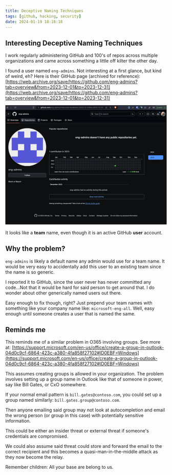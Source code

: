 ```yaml
---
title: Deceptive Naming Techniques
tags: [github, hacking, security]
date: 2024-01-19 18:18:18
---
```


## Interesting Deceptive Naming Techniques

I work regularly administering GitHub and 100's of repos across multiple organizations and came across something a little off kilter the other day.

I found a user named `eng-admins`. Not interesting at a first glance, but kind of weird, eh? Here is their GitHub page (archived for reference):
[https://web.archive.org/save/https://github.com/eng-admins?tab=overview&from=2023-12-01&to=2023-12-31](https://web.archive.org/save/https://github.com/eng-admins?tab=overview&from=2023-12-01&to=2023-12-31)

![Alt text](/images/eng-admins-gh-user.png)

It looks like a __team__ name, even though it is an active GitHub __user__ account.

## Why the problem?

`eng-admins` is likely a default name any admin would use for a team name. It would be very easy to accidentally add this user to an existing team since the name is so generic.

I reported it to GitHub, since the user never has never committed any code...Not that it would be hard for said person to get around that. I do wonder about other generically named users out there.

Easy enough to fix though, right? Just prepend your team names with something like your company name like: `microsoft-eng-all`. Well, easy enough until someone creates a user that is named the same.

## Reminds me

This reminds me of a similar problem in O365 involving groups. See more at: [https://support.microsoft.com/en-us/office/create-a-group-in-outlook-04d0c9cf-6864-423c-a380-4fa858f27102#ID0EBF=Windows](https://support.microsoft.com/en-us/office/create-a-group-in-outlook-04d0c9cf-6864-423c-a380-4fa858f27102#ID0EBF=Windows)

This assumes creating groups is allowed in your organization. The problem involves setting up a group name in Outlook like that of someone in power, say like Bill Gates, or CxO somewhere.

If your normal email pattern is `bill.gates@contoso.com`, you could set up a group named similarly:
`bill.gates.group@contoso.com`.

Then anyone emailing said group may not look at autocompletion and email the wrong person (or group in this case) with potentially sensitive information.

This could be either an insider threat or external threat if someone's credentials are compromised.

We could also assume said threat could store and forward the email to the correct recipient and this becomes a quasi-man-in-the-middle attack as they now become the relay.

Remember children: All your base are belong to us.
